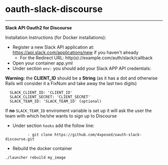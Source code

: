 # oauth-slack-discourse
_________

**Slack API Oauth2 for Discourse**

Installation Instructions (for Docker installations): 

* Register a new Slack API application at: https://api.slack.com/applications/new if you haven't already
  * For the Redirect URL: http(s)://example.com/auth/slack/callback
* Open your container app.yml
* Under section ```env:``` you should add your Slack APP API credentials: 

**Warning:** the **CLIENT_ID** should be a **String** (as it has a dot and otherwise Rails will consider it a FixNum and take away the last two digits)
```
  SLACK_CLIENT_ID: 'CLIENT_ID'
  SLACK_CLIENT_SECRET: 'CLIENT_SECRET'
  SLACK_TEAM_ID: 'SLACK_TEAM_ID' (optional)
```
If **no** ```SLACK_TEAM_ID``` enviroment variable is set up it will ask the user the team with which he/she wants to sign up to Discourse

* Under section ```hooks``` add the follow line:
```
          - git clone https://github.com/4xposed/oauth-slack-discourse.git
```
* Rebuild the docker container

```
./launcher rebuild my_image
```
